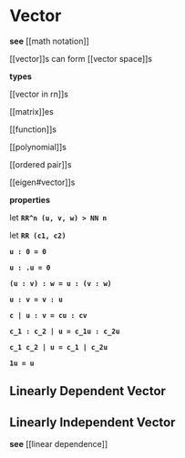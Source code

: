 # Vector

**see** [[math notation]]

[[vector]]s can form [[vector space]]s

**types**

[[vector in rn]]s

[[matrix]]es

[[function]]s

[[polynomial]]s

[[ordered pair]]s

[[eigen#vector]]s

**properties**

let **`RR^n (u, v, w) > NN n`**

let **`RR (c1, c2)`**

**`u : 0 = 0`**

**`u : .u = 0`**

**`(u : v) : w = u : (v : w)`**

**`u : v = v : u`**

**`c | u : v = cu : cv`**

**`c_1 : c_2 | u = c_1u : c_2u`**

**`c_1 c_2 | u = c_1 | c_2u`**

**`1u = u`**

## Linearly Dependent Vector

## Linearly Independent Vector

**see** [[linear dependence]]
